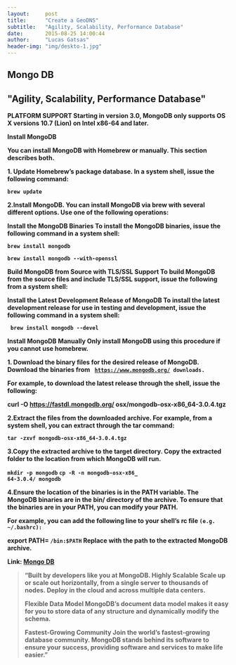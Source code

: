 ```yaml
---
layout:     post
title:      "Create a GeoDNS"
subtitle:   "Agility, Scalability, Performance Database"
date:       2015-08-25 14:00:44
author:     "Lucas Gatsas"
header-img: "img/deskto-1.jpg"
---
```

<h2 class="section-heading">Mongo DB</h2>
<h2 class="section-heading">"Agility, Scalability, Performance Database"</h2>


<strong>
PLATFORM SUPPORT
Starting in version 3.0, MongoDB only supports OS X versions 10.7 (Lion) on Intel x86-64 and later.<strong>


<strong>Install MongoDB</strong>

You can install MongoDB with <strong>Homebrew</strong> or manually. This section describes both.


1.<strong> Update Homebrew’s package database.</strong> 
In a system shell, issue the following command: 

<code>brew update </code>


2.<strong>Install MongoDB.</strong> 
You can install MongoDB via brew with several different options. Use one of the following operations:

<strong>Install the MongoDB Binaries</strong> 
To install the MongoDB binaries, issue the following command in a system shell:

<code>brew install mongodb</code>


<code>brew install mongodb --with-openssl</code> 



<strong> Build MongoDB from Source with TLS/SSL Support<strong> 
To build MongoDB from the source files and include TLS/SSL support, issue the following from a system shell:




<strong> Install the Latest Development Release of MongoDB</strong> 
To install the latest development release for use in testing and development, issue the following command in a system shell:



<code> brew install mongodb --devel</code> 


<strong> Install MongoDB Manually </strong> 
Only install MongoDB using this procedure if you cannot use homebrew.






  
1.<strong> Download the binary files for the desired release of MongoDB.</strong> 
Download the binaries from <code> https://www.mongodb.org/
downloads. </code> 

For example, to download the latest release through the shell, issue the following:



<strong> curl -O https://fastdl.mongodb.org/
  osx/mongodb-osx-x86_64-3.0.4.tgz</strong> 


2.<strong>Extract the files from the downloaded archive.</strong> 
For example, from a system shell, you can extract through the tar command:

<code>tar -zxvf mongodb-osx-x86_64-3.0.4.tgz</code>


3.<strong>Copy the extracted archive to the target directory.</strong>
Copy the extracted folder to the location from which MongoDB will run.

<code>mkdir -p mongodb</code>
<code>cp -R -n mongodb-osx-x86_
  64-3.0.4/ mongodb</code>



  
4.<strong>Ensure the location of the binaries is in the PATH variable.</strong>
The MongoDB binaries are in the bin/ directory of the archive. To ensure that the binaries are in your PATH, you can modify your PATH.

For example, you can add the following line to your shell’s rc file <code>(e.g. ~/.bashrc):</code> 

export PATH=<mongodb-install-directory> <code>/bin:$PATH</code>
Replace <mongodb-install-directory> with the path to the extracted MongoDB archive.





Link: <a href="https://www.mongodb.org">Mongo DB</a>



<blockquote>
“Built by developers like you at MongoDB. <strong>Highly Scalable</strong>
Scale up or scale out horizontally, from a single server to thousands of nodes. Deploy in the cloud and across multiple data centers.

 <strong>Flexible Data Model </strong>
MongoDB’s document data model makes it easy for you to store data of any structure and dynamically modify the schema.


 <strong>Fastest-Growing Community </strong>
Join the world’s fastest-growing database community. MongoDB stands behind its software to ensure your success, providing software and services to make life easier.” 
</blockquote>


